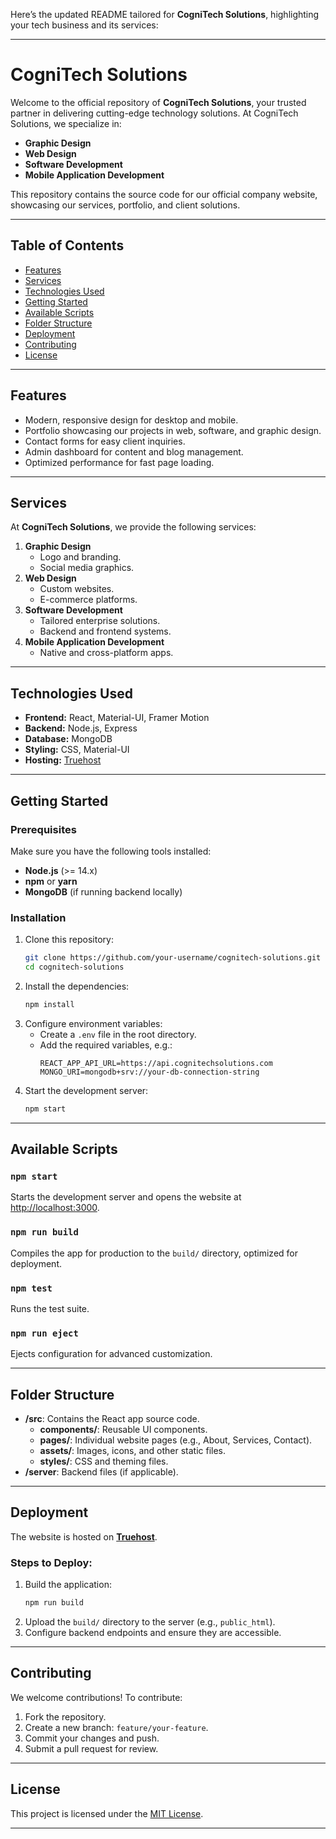 Here’s the updated README tailored for **CogniTech Solutions**, highlighting your tech business and its services:  

---

# CogniTech Solutions

Welcome to the official repository of **CogniTech Solutions**, your trusted partner in delivering cutting-edge technology solutions. At CogniTech Solutions, we specialize in:  
- **Graphic Design**  
- **Web Design**  
- **Software Development**  
- **Mobile Application Development**  

This repository contains the source code for our official company website, showcasing our services, portfolio, and client solutions.

---

## Table of Contents
- [Features](#features)  
- [Services](#services)  
- [Technologies Used](#technologies-used)  
- [Getting Started](#getting-started)  
- [Available Scripts](#available-scripts)  
- [Folder Structure](#folder-structure)  
- [Deployment](#deployment)  
- [Contributing](#contributing)  
- [License](#license)  

---

## Features
- Modern, responsive design for desktop and mobile.  
- Portfolio showcasing our projects in web, software, and graphic design.  
- Contact forms for easy client inquiries.  
- Admin dashboard for content and blog management.  
- Optimized performance for fast page loading.  

---

## Services
At **CogniTech Solutions**, we provide the following services:  
1. **Graphic Design**  
   - Logo and branding.  
   - Social media graphics.  
2. **Web Design**  
   - Custom websites.  
   - E-commerce platforms.  
3. **Software Development**  
   - Tailored enterprise solutions.  
   - Backend and frontend systems.  
4. **Mobile Application Development**  
   - Native and cross-platform apps.  

---

## Technologies Used
- **Frontend:** React, Material-UI, Framer Motion  
- **Backend:** Node.js, Express  
- **Database:** MongoDB  
- **Styling:** CSS, Material-UI  
- **Hosting:** [Truehost](https://www.truehost.co.ke)  

---

## Getting Started
### Prerequisites
Make sure you have the following tools installed:  
- **Node.js** (>= 14.x)  
- **npm** or **yarn**  
- **MongoDB** (if running backend locally)  

### Installation
1. Clone this repository:  
   ```bash
   git clone https://github.com/your-username/cognitech-solutions.git
   cd cognitech-solutions
   ```  
2. Install the dependencies:  
   ```bash
   npm install
   ```  
3. Configure environment variables:  
   - Create a `.env` file in the root directory.  
   - Add the required variables, e.g.:  
     ```env
     REACT_APP_API_URL=https://api.cognitechsolutions.com
     MONGO_URI=mongodb+srv://your-db-connection-string
     ```  
4. Start the development server:  
   ```bash
   npm start
   ```  

---

## Available Scripts

### `npm start`
Starts the development server and opens the website at [http://localhost:3000](http://localhost:3000).  

### `npm run build`
Compiles the app for production to the `build/` directory, optimized for deployment.  

### `npm test`
Runs the test suite.  

### `npm run eject`
Ejects configuration for advanced customization.  

---

## Folder Structure
- **/src**: Contains the React app source code.  
  - **components/**: Reusable UI components.  
  - **pages/**: Individual website pages (e.g., About, Services, Contact).  
  - **assets/**: Images, icons, and other static files.  
  - **styles/**: CSS and theming files.  
- **/server**: Backend files (if applicable).  

---

## Deployment
The website is hosted on **[Truehost](https://www.truehost.co.ke)**.  

### Steps to Deploy:  
1. Build the application:  
   ```bash
   npm run build
   ```  
2. Upload the `build/` directory to the server (e.g., `public_html`).  
3. Configure backend endpoints and ensure they are accessible.  

---

## Contributing
We welcome contributions! To contribute:  
1. Fork the repository.  
2. Create a new branch: `feature/your-feature`.  
3. Commit your changes and push.  
4. Submit a pull request for review.  

---

## License
This project is licensed under the [MIT License](LICENSE).  

---  

